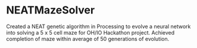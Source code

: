 # NEATMazeSolver
Created a NEAT genetic algorithm in Processing to evolve a neural network into solving a 5 x 5 cell maze for OH/IO Hackathon project. Achieved completion of maze within average of 50 generations of evolution.
